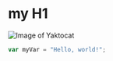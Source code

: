 # my H1
![Image of Yaktocat](https://octodex.github.com/images/yaktocat.png)

``` javascript
var myVar = "Hello, world!";
```
